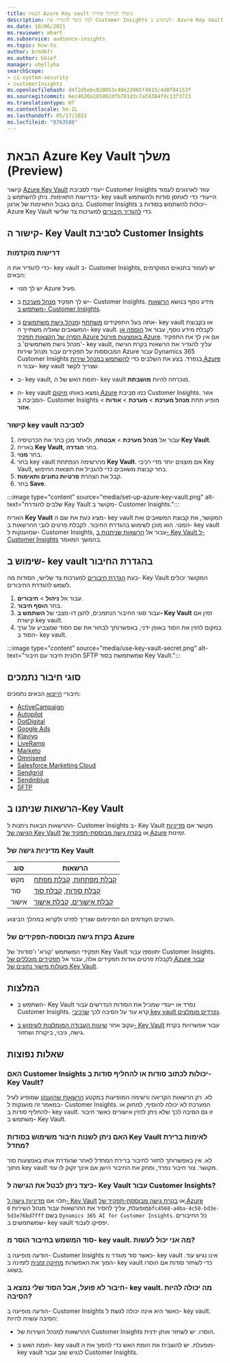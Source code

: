 ```yaml
---
title: הבאת Azure Key vault משלך לניהול סודות
description: למד כיצד להגדיר את Customer Insights לשימוש ב- Azure Key Vault משלך.
ms.date: 10/06/2021
ms.reviewer: mhart
ms.subservice: audience-insights
ms.topic: how-to
author: brndkfr
ms.author: bkief
manager: shellyha
searchScope:
- ci-system-security
- customerInsights
ms.openlocfilehash: d4f2d5ebc828053c40e22065f4915c4d0f84153f
ms.sourcegitcommit: 6ec4626a185892dfb781d3c7af4384f9c13f3723
ms.translationtype: HT
ms.contentlocale: he-IL
ms.lasthandoff: 05/17/2022
ms.locfileid: "8763580"
---
```

# <a name="bring-your-own-azure-key-vault-preview"></a>הבאת Azure Key Vault משלך (Preview)

קישור [Azure Key Vault](/azure/key-vault/general/basic-concepts) ייעודי לסביבת Customer Insights עוזר לארגונים לעמוד בדרישות התאימות.
ניתן להשתמש ב- key vault הייעודי כדי לאחסן סודות ולהשתמש בהם בגבול התאימות של ארגון. Customer Insights יכולות להשתמש בסודות ב- Azure Key Vault כדי [להגדיר חיבורים](connections.md) למערכות צד שלישי.

## <a name="link-the-key-vault-to-the-customer-insights-environment"></a>קישור ה- Key Vault לסביבת Customer Insights

### <a name="prerequisites"></a>דרישות מוקדמות

כדי להגדיר את ה- key vault ב- Customer Insights, יש לעמוד בתנאים המוקדמים הבאים:

- יש לך מנוי Azure פעיל.

- יש לך תפקיד [מנהל מערכת](permissions.md#admin) ב- Customer Insights. מידע נוסף בנושא [הרשאות משתמש ב- Customer Insights](permissions.md#assign-roles-and-permissions).

- אתה בעל התפקידים [משתתף](/azure/role-based-access-control/built-in-roles#contributor) ו[מנהל גישת משתמשים](/azure/role-based-access-control/built-in-roles#user-access-administrator) ב- key vault או בקבוצת המשאבים שאליה משתייך ה- key vault. לקבלת מידע נוסף, עבור אל [הוספה או הסרה של הקצאות תפקיד Azure באמצעות פורטל Azure](/azure/role-based-access-control/role-assignments-portal). אם אין לך את התפקיד 'מנהל גישת משתמשים' ב- key vault, עליך להגדיר את הרשאות בקרת הגישה המבוססות על תפקידים עבור מנהל שירות Azure עבור Dynamics 365 Customer Insights בנפרד. בצע את השלבים כדי [להשתמש במנהל שירות Azure](connect-service-principal.md) עבור ה- key vault שצריך לקשר.

- ב- key vault, חומת האש של ה- key vault מוכרחה להיות **מושבתת**.

- ה- key vault נמצא באותו [מיקום Azure](https://azure.microsoft.com/global-infrastructure/geographies/#overview) כמו סביבת Customer Insights. אזור הסביבה ב- Customer Insights מופיע תחת **מנהל מערכת** > **מערכת** > **אודות** > **אזור**.

### <a name="link-a-key-vault-to-the-environment"></a>קישור key vault לסביבה

1. עבור אל **מנהל מערכת** > **אבטחה**, ולאחר מכן בחר את הכרטיסיה **Key Vault**.
1. באריח **Key Vault**, בחר **הגדרה**.
1. בחר **מנוי**.
1. בחר key vault מהרשימה הנפתחת **Key Vault**. אם מוצגים יותר מדי רכיבי Key Vault, בחר קבוצת משאבים כדי להגביל את תוצאות החיפוש.
1. קבל את הצהרת **פרטיות נתונים ותאימות**.
1. בחר **Save**.

:::image type="content" source="media/set-up-azure-key-vault.png" alt-text="שלבים להגדרת Key Yault מקושר ב- Customer Insights.":::

האריח **Key Vault** מציג כעת את שם ה- key vault המקושר, את קבוצת המשאבים ואת המנוי. הוא מוכן לשימוש בהגדרת החיבור.
לקבלת פרטים לגבי ההרשאות ב- key vault שמוענקות ל- Customer Insights, עבור אל [הרשאות שניתנות ב- Key Vault ל- Customer Insights](#permissions-granted-on-the-key-vault) בהמשך המאמר.

## <a name="use-the-key-vault-in-the-connection-setup"></a>שימוש ב- key vault בהגדרת החיבור

בעת [הגדרת חיבורים](connections.md) למערכות צד שלישי, הסודות מה- Key Vault המקושר יכולים לשמש להגדרת החיבורים.

1. עבור אל **ניהול** > **חיבורים**.
1. בחר **הוסף חיבור**.
1. עבור סוגי החיבור הנתמכים, לחצן דו-מצבי של **השתמש ב- Key Vault** זמין אם קישרת key vault.
1. במקום להזין את הסוד באופן ידני, באפשרותך לבחור את שם הסוד שמצביע על ערך הסוד ב- key vault.

:::image type="content" source="media/use-key-vault-secret.png" alt-text="חלונית חיבור עם חיבור SFTP שמשתמשת בסוד Key Vault.":::

## <a name="supported-connection-types"></a>סוגי חיבור נתמכים

חיבורי [הייצוא](export-destinations.md) הבאים נתמכים:

* [ActiveCampaign](export-active-campaign.md)
* [Autopilot](export-autopilot.md)
* [DotDigital](export-dotdigital.md)
* [Google Ads](export-google-ads.md)
* [Klaviyo](export-klaviyo.md)
* [LiveRamp](export-liveramp.md)
* [Marketo](export-marketo.md)
* [Omnisend](export-omnisend.md)
* [Salesforce Marketing Cloud](export-salesforce.md)
* [Sendgrid](export-sendgrid.md)
* [Sendinblue](export-sendinblue.md)
* [SFTP](export-sftp.md)

## <a name="permissions-granted-on-the-key-vault"></a>הרשאות שניתנו ב-Key Vault

ההרשאות הבאות ניתנות ל- Customer Insights ב- Key Vault מקושר אם [מדיניות הגישה של Key Vault](/azure/key-vault/general/assign-access-policy?tabs=azure-portal) או [בקרת גישה מבוססת-תפקיד של Azure](/azure/key-vault/general/rbac-guide?tabs=azure-cli) זמינות.

### <a name="key-vault-access-policy"></a>מדיניות גישה של Key Vault

| סוג        | הרשאות          |
| ----------- | -------------------- |
| מקש         | [קבלת מפתחות](/rest/api/keyvault/keys/get-keys/get-keys), [קבלת מפתח](/rest/api/keyvault/keys/get-key/get-key)                                 |
| סוד      | [קבלת סודות](/rest/api/keyvault/secrets/get-secrets/get-secrets), [קבלת סוד](/rest/api/keyvault/secrets/get-secret/get-secret)                     |
| אישור | [קבלת אישורים](/rest/api/keyvault/certificates/get-certificates/get-certificates), [קבלת אישור](/rest/api/keyvault/certificates/get-certificate/get-certificate) |

הערכים הקודמים הם המינימום שצריך לפרט ולקרוא במהלך הביצוע.

### <a name="azure-role-based-access-control"></a>בקרת גישה מבוססת-תפקידים של Azure

תפקידי המשתמש 'קורא' ו'סודות' של Key Vault יתווספו עבור Customer Insights. לקבלת פרטים אודות תפקידים אלה, עבור אל [תפקידים מוכללים של Azure עבור פעולות מישור נתונים של Key Vault](/azure/key-vault/general/rbac-guide?tabs=azure-cli).

## <a name="recommendations"></a>המלצות

- השתמש ב- Key Vault נפרד או ייעודי שמכיל את הסודות הנדרשים עבור Customer Insights. קרא עוד על הסיבה לכך [שרכיבי key vault נפרדים מומלצים](/azure/key-vault/general/best-practices#why-we-recommend-separate-key-vaults).

- עקוב אחר [שיטות העבודה המומלצות לשימוש ב- Key Vault](/azure/key-vault/general/best-practices#turn-on-logging) עבור אפשרויות בקרת גישה, גיבוי, ביקורת ושחזור.

## <a name="frequently-asked-questions"></a>שאלות נפוצות

### <a name="can-customer-insights-write-secrets-or-overwrite-secrets-into-the-key-vault"></a>האם Customer Insights יכולות לכתוב סודות או להחליף סודות ב- Key Vault?

לא. רק הרשאות הקריאה ורשימה המופיעות במקטע [הרשאות שהוענקו](#permissions-granted-on-the-key-vault) שמופיע לעיל במאמר זה מוענקות ל- Customer Insights. המערכת לא יכולה להוסיף, למחוק או להחליף סודות ב- key vault. זו גם הסיבה לכך שלא ניתן להזין אישורים כאשר חיבור משתמש ב- Key Vault.

### <a name="can-i-change-a-connection-from-using-key-vault-secrets-to-default-authentication"></a>האם ניתן לשנות חיבור משימוש בסודות Key Vault לאימות ברירת מחדל?

לא. אין באפשרותך לחזור לחיבור ברירת המחדל לאחר שהגדרת אותו באמצעות סוד מתוך key vault מקושר. צור חיבור נפרד, ומחק את החיבור הישן אם אינך זקוק לו עוד.

### <a name="how-can-i-revoke-access-to-a-key-vault-for-customer-insights"></a>כיצד ניתן לבטל את הגישה ל- Key Vault עבור Customer Insights?

תלוי אם [מדיניות גישה ל- Key Vault](/azure/key-vault/general/assign-access-policy?tabs=azure-portal) או [בקרת גישה מבוססת-תפקיד של Azure](/azure/key-vault/general/rbac-guide?tabs=azure-cli) מופעלת, עליך להסיר את ההרשאות עבור מנהל השירות `0bfc4568-a4ba-4c58-bd3e-5d3e76bd7fff` בשם `Dynamics 365 AI for Customer Insights`. כל החיבורים שמשתמשים ב- key vault יפסיקו לעבוד.

### <a name="a-secret-thats-used-in-a-connection-got-removed-from-the-key-vault-what-can-i-do"></a>סוד המשמש בחיבור הוסר מ- key vault. מה אני יכול לעשות?

הודעה מופיעה ב- Customer Insights כאשר סוד מוגדר מ- key vault אינו נגיש עוד. הפוך את האפשרות [מחיקה זמנית](/azure/key-vault/general/soft-delete-overview) לזמינה ב- key vault כדי לשחזר סודות אם הוסרו בשוגג.

### <a name="a-connection-doesnt-work-but-my-secret-is-in-the-key-vault-what-might-be-the-cause"></a>חיבור לא פועל, אבל הסוד שלי נמצא ב- key vault. מה יכולה להיות הסיבה?

הודעה מופיעה ב- Customer Insights כאשר היא אינה יכולה לגשת ל- key vault. הסיבה עשויה להיות:

- ההרשאות למנהל השירות של Customer Insights הוסרו. יש לשחזר אותן ידנית.

- חומת האש ב- key vault מופעלת. יש להשבית את חומת האש כדי להפוך את ה- key vault לנגיש שוב עבור Customer Insights.
